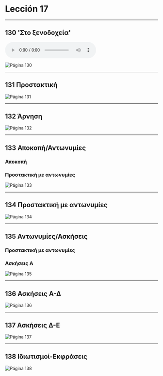 # Lección 17

---

## 130 'Στο ξενοδοχεία'

<audio controls="controls">
  <source type="audio/mpeg" src="../GM_Audios/17_Sto_ksenodokheio.mp3"></source>
</audio>

![Página 130](Metodo/Textbook_Pagina_130.png)

---

## 131 Προστακτική

![Página 131](Metodo/Textbook_Pagina_131.png)

---

## 132 Άρνηση

![Página 132](Metodo/Textbook_Pagina_132.png)

---

## 133 Αποκοπή/Αντωνυμίες

### Αποκοπή

### Προστακτική με αντωνυμίες

![Página 133](Metodo/Textbook_Pagina_133.png)

---

## 134 Προστακτική με αντωνυμίες

![Página 134](Metodo/Textbook_Pagina_134.png)

---

## 135 Αντωνυμίες/Ασκήσεις

### Προστακτική με αντωνυμίες

### Ασκήσεις Α

![Página 135](Metodo/Textbook_Pagina_135.png)

---

## 136 Ασκήσεις Α-Δ

![Página 136](Metodo/Textbook_Pagina_136.png)

---

## 137 Ασκήσεις Δ-Ε

![Página 137](Metodo/Textbook_Pagina_137.png)

---

## 138 Ιδιωτισμοί-Εκφράσεις

![Página 138](Metodo/Textbook_Pagina_138.png)
